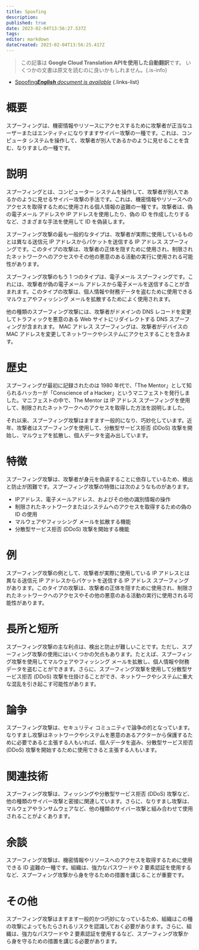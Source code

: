 ```yaml
---
title: Spoofing
description: 
published: true
date: 2023-02-04T13:56:27.537Z
tags: 
editor: markdown
dateCreated: 2023-02-04T13:56:25.417Z
---
```


> この記事は **Google Cloud Translation APIを使用した自動翻訳**です。
いくつかの文書は原文を読むのに良いかもしれません。{.is-info}



- [Spoofing***English** document is available*](/en/Knowledge-base/Dictionary/spoofing)
{.links-list}


# 概要
スプーフィングは、機密情報やリソースにアクセスするために攻撃者が正当なユーザーまたはエンティティになりすますサイバー攻撃の一種です。これは、コンピュータ システムを操作して、攻撃者が別人であるかのように見せることを含む、なりすましの一種です。

# 説明
スプーフィングとは、コンピューター システムを操作して、攻撃者が別人であるかのように見せるサイバー攻撃の手法です。これは、機密情報やリソースへのアクセスを取得するために使用される個人情報の盗難の一種です。攻撃者は、偽の電子メール アドレスや IP アドレスを使用したり、偽の ID を作成したりするなど、さまざまな手法を使用して ID を偽装します。

スプーフィング攻撃の最も一般的なタイプは、攻撃者が実際に使用しているものとは異なる送信元 IP アドレスからパケットを送信する IP アドレス スプーフィングです。このタイプの攻撃は、攻撃者の正体を隠すために使用され、制限されたネットワークへのアクセスやその他の悪意のある活動の実行に使用される可能性があります。

スプーフィング攻撃のもう 1 つのタイプは、電子メール スプーフィングです。これには、攻撃者が偽の電子メール アドレスから電子メールを送信することが含まれます。このタイプの攻撃は、個人情報や財務データを盗むために使用できるマルウェアやフィッシング メールを拡散するためによく使用されます。

他の種類のスプーフィング攻撃には、攻撃者がドメインの DNS レコードを変更してトラフィックを悪意のある Web サイトにリダイレクトする DNS スプーフィングが含まれます。 MAC アドレス スプーフィングは、攻撃者がデバイスの MAC アドレスを変更してネットワークやシステムにアクセスすることを含みます。

# 歴史
スプーフィングが最初に記録されたのは 1980 年代で、「The Mentor」として知られるハッカーが「Conscience of a Hacker」というマニフェストを発行しました。マニフェストの中で、The Mentor は IP アドレス スプーフィングを使用して、制限されたネットワークへのアクセスを取得した方法を説明しました。

それ以来、スプーフィング攻撃はますます一般的になり、巧妙化しています。近年、攻撃者はスプーフィングを使用して、分散型サービス拒否 (DDoS) 攻撃を開始し、マルウェアを拡散し、個人データを盗み出しています。

# 特徴
スプーフィング攻撃は、攻撃者が身元を偽装することに依存しているため、検出と防止が困難です。スプーフィング攻撃の特徴には次のようなものがあります。

- IPアドレス、電子メールアドレス、およびその他の識別情報の操作
- 制限されたネットワークまたはシステムへのアクセスを取得するための偽の ID の使用
- マルウェアやフィッシング メールを拡散する機能
- 分散型サービス拒否 (DDoS) 攻撃を開始する機能

# 例
スプーフィング攻撃の例として、攻撃者が実際に使用している IP アドレスとは異なる送信元 IP アドレスからパケットを送信する IP アドレス スプーフィングがあります。このタイプの攻撃は、攻撃者の正体を隠すために使用され、制限されたネットワークへのアクセスやその他の悪意のある活動の実行に使用される可能性があります。

# 長所と短所
スプーフィング攻撃の主な利点は、検出と防止が難しいことです。ただし、スプーフィング攻撃の使用にはいくつかの欠点もあります。たとえば、スプーフィング攻撃を使用してマルウェアやフィッシング メールを拡散し、個人情報や財務データを盗むことができます。さらに、スプーフィング攻撃を使用して分散型サービス拒否 (DDoS) 攻撃を仕掛けることができ、ネットワークやシステムに重大な混乱を引き起こす可能性があります。

# 論争
スプーフィング攻撃は、セキュリティ コミュニティで論争の的となっています。なりすまし攻撃はネットワークやシステムを悪意のあるアクターから保護するために必要であると主張する人もいれば、個人データを盗み、分散型サービス拒否 (DDoS) 攻撃を開始するために使用できると主張する人もいます。

# 関連技術
スプーフィング攻撃は、フィッシングや分散型サービス拒否 (DDoS) 攻撃など、他の種類のサイバー攻撃と密接に関連しています。さらに、なりすまし攻撃は、マルウェアやランサムウェアなど、他の種類のサイバー攻撃と組み合わせて使用されることがよくあります。

# 余談
スプーフィング攻撃は、機密情報やリソースへのアクセスを取得するために使用できる ID 盗難の一種です。組織は、強力なパスワードや 2 要素認証を使用するなど、スプーフィング攻撃から身を守るための措置を講じることが重要です。

# その他
スプーフィング攻撃はますます一般的かつ巧妙になっているため、組織はこの種の攻撃によってもたらされるリスクを認識しておく必要があります。さらに、組織は、強力なパスワードや 2 要素認証を使用するなど、スプーフィング攻撃から身を守るための措置を講じる必要があります。